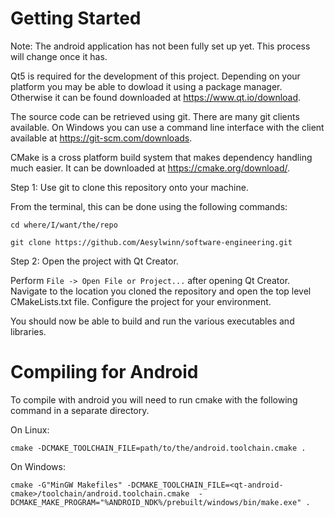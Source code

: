 # Getting Started

Note: The android application has not been fully set up yet. This process will
change once it has.

Qt5 is required for the development of this project. Depending on your platform
you may be able to dowload it using a package manager. Otherwise it can be found
downloaded at https://www.qt.io/download.

The source code can be retrieved using git. There are many git clients
available. On Windows you can use a command line interface with the client
available at https://git-scm.com/downloads.

CMake is a cross platform build system that makes dependency handling much
easier. It can be downloaded at https://cmake.org/download/.

Step 1: Use git to clone this repository onto your machine.

From the terminal, this can be done using the following commands:

`cd where/I/want/the/repo`

`git clone https://github.com/Aesylwinn/software-engineering.git`

Step 2: Open the project with Qt Creator.

Perform `File -> Open File or Project...` after opening Qt Creator. Navigate
to the location you cloned the repository and open the top level CMakeLists.txt
file. Configure the project for your environment.

You should now be able to build and run the various executables and libraries.

# Compiling for Android

To compile with android you will need to run cmake with the following command
in a separate directory.

On Linux:

`cmake -DCMAKE_TOOLCHAIN_FILE=path/to/the/android.toolchain.cmake .`

On Windows:

`cmake -G"MinGW Makefiles"
      -DCMAKE_TOOLCHAIN_FILE=<qt-android-cmake>/toolchain/android.toolchain.cmake 
      -DCMAKE_MAKE_PROGRAM="%ANDROID_NDK%/prebuilt/windows/bin/make.exe" .`



